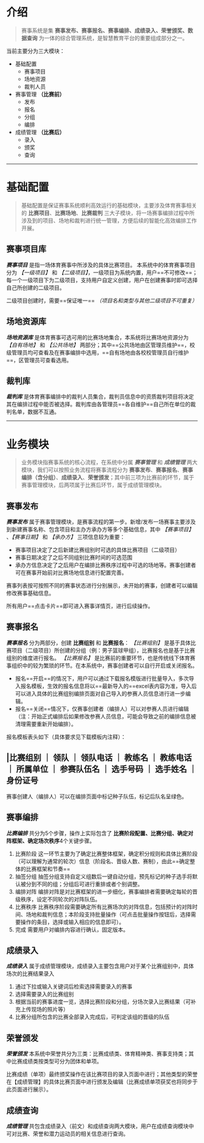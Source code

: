 # 介绍
>赛事系统是集 **赛事发布、赛事报名、赛事编排、成绩录入、荣誉颁奖、数据查询** 为一体的综合管理系统，是智慧教育平台的重要组成部分之一。

当前主要分为三大模块：
- 基础配置
    - 赛事项目
    - 场地资源
    - 裁判人员
- 赛事管理 **（比赛前）**
    - 发布
    - 报名
    - 分组
    - 编排
- 成绩管理 **（比赛后）**
    - 录入
    - 颁奖
    - 查询

---
# 基础配置
>基础配置是保证赛事系统顺利高效运行的基础模块，主要涉及体育赛事相关的 **比赛项目**、**比赛场地**、**比赛裁判** 三大子模块，将一场赛事编排过程中所涉及到的项目、场地和裁判进行统一管理，方便后续的智能化高效编排工作开展。

## 赛事项目库
***赛事项目*** 是指一场体育赛事中所涉及的具体比赛项目。
本系统中的体育赛事项目分为 *【一级项目】* 和 *【二级项目】*，一级项目为系统内置，用户==不可修改==；每一个一级项目下为二级项目，支持用户自定义创建，用户在创建赛事时即可选择自己所创建的二级项目。

二级项目创建时，需要==保证唯一== *（项目名和类型与其他二级项目不可重复）*

## 场地资源库
***场地资源库*** 是体育赛事可选可用的比赛场地集合，本系统将比赛场地资源分为 *【自有场地】* 和 *【公共场地】*  两部分；其中==公共场地由区管理员维护==，校级管理员均可查看及在赛事编排中选用，==自有场地由各校校管理员自行维护==，区管理员可查看选用。


## 裁判库
***裁判库*** 是体育赛事编排中的裁判人员集合，裁判员信息中的资质裁判项目将决定其在编排过程中能否被选择。裁判库由各管理员==各自维护==自己所在单位的裁判名单，数据不互通。

---

# 业务模块
>业务模块指赛事系统的核心流程，在系统中分属 ***赛事管理*** 和 ***成绩管理*** 两大模块，我们可以按照业务流程将赛事流程分为 **赛事发布**、**赛事报名**、**赛事编排（含分组）**、**成绩录入**、**荣誉颁发**；其中前三项为比赛前的环节，属于赛事管理模块，后两项属于比赛后环节，属于成绩管理模块。


## 赛事发布
***赛事发布*** 属于赛事管理模块，是赛事流程的第一步。新增/发布一场赛事主要涉及到新建赛事名称、包含项目和主办方承办方等多个基础信息，其中 *【赛事项目】* 、*【赛事日期】* 和 *【承办方】* 三项信息较为重要：
- 赛事项目决定了之后新建比赛组别时可选的具体比赛项目（二级项目）
- 赛事日期决定了之后不同组别比赛时间的可选范围
- 承办方信息决定了之后用户在编排比赛秩序过程中可选的场地等。赛事创建者可在赛事开始前对比赛场地信息进行配置完善。

赛事列表按可按照不同的赛事状态进行分别展示，未开始的赛事，创建者可以编辑修改赛事基础信息。

所有用户==点击卡片==即可进入赛事详情页，进行后续操作。

## 赛事报名
***赛事报名*** 分为两部分，创建 **比赛组别** 和 **比赛报名**：
*【比赛组别】* 是基于具体比赛项目（二级项目）所创建的分组（例：男子篮球甲组），比赛报名也是基于比赛组别的维度进行报名。
*【比赛报名】* 是比赛前的重要环节，也是传统线下体育赛事组织中的较为繁琐的环节。在本系统中，赛事创建者可以自行开启或关闭报名。
- 报名==开启==的情况下，用户可以通过下载报名模版进行批量导入，多次导入报名模板，生效的报名信息将以==最新导入的==excel表内容为准，导入后可以进入具体的比赛组别编排页面对自己导入的参赛人员信息进行进一步编辑。
- 报名==关闭==情况下，仅赛事创建者（编排人）可以对参赛人员进行编辑（注：开始正式编排后如果修改参赛人员信息，可能会导致之前的编排信息被清理需要重新开始编排）。

报名模板表头如下（具体要求见下载模板内注释）：

|比赛组别  ｜  领队 ｜ 领队电话 ｜ 教练名 ｜ 教练电话 ｜ 所属单位 ｜ 参赛队伍名 ｜ 选手号码 ｜ 选手姓名 ｜ 身份证号
-
赛事创建人（编排人）可以在编排页面中标记种子队伍，标记后队名呈绿色。

## 赛事编排
***比赛编排*** 共分为5个步骤，操作上实际包含了 **比赛阶段配置、比赛分组、确定对阵框架、确定场次秩序**4个关键步骤。
1. 比赛阶段
   这一环节主要为了确定比赛整体框架，确定积分规则和具体比赛阶段（可以理解为通常的轮次）信息（阶段名、晋级人数、赛制），由此==确定整体的比赛框架和节奏==
2. 抽签分组
   抽签分组支持自定义组数后一键自动分组，预先标记的种子选手将默认被分到不同的组；分组后可进行重排或者个别调整。
3. 编排对阵
   编排对阵是对比赛框架的进一步细化，赛事编排者需要确定每轮的晋级秩序，设定不同轮次的对阵队伍。
4. 比赛秩序
   比赛秩序阶段需要确定所有比赛场次的对阵信息，包括预计的对阵时间、场地和裁判信息；本阶段支持批量操作（可点击批量操作按钮后，选择需要操作的条目，选择或输入相应的信息即可）。
5. 完成
   需要用户对编排内容进行确认，固定版本。


## 成绩录入
***成绩录入*** 属于成绩管理模块，成绩录入主要包含用户对于某个比赛组别中，具体场次的比赛结果录入
1. 通过下拉或输入关键词后检索选择需要录入的赛事
2. 选择需要录入的比赛组别
3. 根据当前的赛事进度一览，选择比赛阶段和分组，分场次录入比赛结果（可补充上传现场的照片等）
4. 比赛分组所包含的比赛全部录入完成后，可判定该组的晋级的队伍

## 荣誉颁发
***荣誉颁发*** 本系统中荣誉共分为三类：比赛成绩类、体育精神类、赛事支持类；其中比赛成绩类按类型可分为团体和单项。

比赛成绩（单项）最终颁奖操作在该比赛项目的录入页面中进行；其他类型的荣誉在【成绩管理】的具体比赛页面中进行颁发及编辑（比赛成绩单项获奖也将同步于此页面进行展示）。

## 成绩查询
***成绩管理*** 共包含成绩录入（前文）和成绩查询两大模块，用户在成绩查询模块中可对比赛、荣誉和潜力运动员的相关信息进行查询。